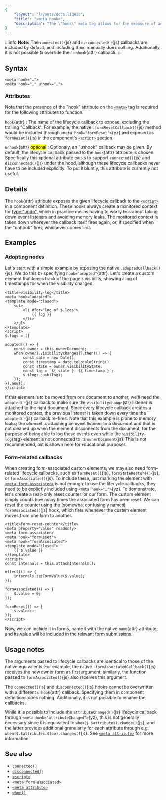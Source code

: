 ```yaml
---
{
	"layout": "layouts/docs.liquid",
	"title": "<meta hook>",
	"description": "The \"hook\" meta tag allows for the exposure of advanced lifecycle callbacks such as `adopted()`{js} or `formReset()`{js}."
}
---
```


:::info
**Note:** The `connected()`{js} and `disconnected()`{js} callbacks are included by default, and including them manually does nothing. Additionally, it is not possible to override their `unhook`{attr} callback.
:::

## Syntax

```yz
<meta hook="…">
<meta hook="…" unhook="…">
```

### Attributes

Note that the presence of the "hook" attribute on the [`<meta>`](/docs/components/meta/) tag is required for the following attributes to function.

`hook`{attr}
: The name of the lifecycle callback to expose, excluding the trailing "Callback". For example, the native `.formResetCallback()`{js} method would be included through `<meta hook="formReset">`{yz} and exposed as `formReset()`{js} in the component's [`<script>`](/docs/components/script/) section.

`unhook`{attr} <mark>optional</mark>
: Optionaly, an "unhook" callback may be given. By default, the lifecycle callback passed to the `hook`{attr} attribute is chosen. Specifically this optional attribute exists to support `connected()`{js} and `disconnected()`{js} under the hood, although these lifecycle callbacks never have to be included explicitly. To put it bluntly, this attribute is currently not useful.

## Details

The `hook`{attr} attribute exposes the given lifecycle callback to the [`<script>`](/docs/components/script/) in a component definition. These hooks always create a monitored context for [type "undo"](/docs/monitor/undo/), which in practice means having to worry less about taking down event listeners and avoiding memory leaks. The monitored context is taken down whenever the callback itself fires again, or, if specified when the "unhook" fires; whichever comes first.

## Examples

### Adopting nodes

Let's start with a simple example by exposing the native `.adoptedCallback()`{js}. We do this by specifying `hook="adopted"`{attr}. Let's create a custom element that keeps track of the page's visibility, showing a log of timestamps for when the visibility changed.

```yz
<title>visibility-log</title>
<meta hook="adopted">
<template mode="closed">
	<ul>
		<li #for="log of $.logs">
			{{ log }}
		</li>
	</ul>
</template>
<script>
$.logs = []

adopted(() => {
	const owner = this.ownerDocument;
	when(owner).visibilitychanges().then(() => {
		const date = new Date();
		const timestamp = date.toLocaleString()
		const state = owner.visibilityState;
		const log = `${ state }: ${ timestamp }`;
		$.$logs.push(log);
	});
}).now();
</script>
```

If this element is to be moved from one document to another, we'll need the `adopted()`{js} callback to make sure the `visibilitychange`{str} listener is attached to the right document. Since every lifecycle callback creates a monitored context, the previous listener is taken down every time the `adopted()`{js} callback re-fires. Note that this example is prone to memory leaks; the element is attaching an event listener to a document and that is not cleaned up when the element disconnects from the document, for the purpose of being able to log these events even while the `visibility-log`{tag} element is not connected to its `ownerDocument`{js}. This is not recommended, but is shown here for educational purposes.

### Form-related callbacks

When creating form-associated custom elements, we may also need form-related lifecycle callbacks, such as `formReset()`{js}, `formStateRestore()`{js}, or `formAssociated()`{js}. To include these, just marking the element with [`<meta form-associated>`](/docs/components/meta/form-associated/) is not enough; to use the lifecycle callbacks, they need to be explicitly included using `<meta hook="…">`{yz}. To demonstrate, let's create a read-only reset counter for our form. The custom element simply counts how many times the associated form has been reset. We can reset the counter using the (somewhat confusingly named) `formAssociated()`{js} hook, which fires whenever the custom element moves from one form to another.

```yz
<title>form-reset-counter</title>
<meta property="value" readonly>
<meta form-associated>
<meta hook="formReset">
<meta hook="formAssociated">
<template mode="closed">
	{{ $.value }}
</template>
<script>
const internals = this.attachInternals();

effect(() => {
	internals.setFormValue($.value);
});

formAssociated(() => {
	$.value = 0;
});

formReset(() => {
	$.value++;
});
</script>
```

Now, we can include it in forms, name it with the native `name`{attr} attribute, and its value will be included in the relevant form submissions.

## Usage notes

The arguments passed to lifecycle callbacks are identical to those of the native equivalents. For example, the native `.formAssociatedCallback()`{js} receives the new owner form as first argument; similarly, the function passed to `formAssociated()`{js} also receives this argument.

The `connected()`{js} and `disconnected()`{js} hooks cannot be overwritten with a different `unhook`{attr} callback. Specifying them in component definitions does nothing. Additionally, it is not possible to rename the callbacks.

While it is possible to include the `attributeChanged()`{js} lifecycle callback through `<meta hook="attributeChanged">`{yz}, this is not generally necessary since it is equivalent to `when($.$attributes).change()`{js}, and the latter provides additional granularity for each attribute through e.g. `when($.$attributes.$foo).changes()`{js}. See [`<meta attribute>`](/docs/components/meta/attribute/) for more information.

## See also

- [`connected()`](/docs/components/connected/)
- [`disconnected()`](/docs/components/disconnected/)
- [`<script>`](/docs/components/script/)
- [`<meta form-associated>`](/docs/components/meta/form-associated/)
- [`<meta attribute>`](/docs/components/meta/attribute/)
- [`when()`](/docs/when/)
